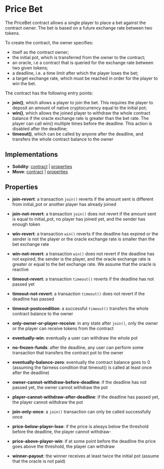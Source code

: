 # Price Bet

The PriceBet contract allows a single player to place a bet against the contract owner. The bet is based on a future exchange rate between two tokens. 

To create the contract, the owner specifies:
- itself as the contract owner;
- the initial pot, which is transferred from the owner to the contract;
- an oracle, i.e a contract that is queried for the exchange rate between two given tokens;
- a deadline, i.e. a time limit after which the player loses the bet;
- a target exchange rate, which must be reached in order for the player to win the bet.

The contract has the following entry points:
- **join()**, which allows a player to join the bet. This requires the player to deposit an amount of native cryptocurrency equal to the initial pot;
- **win()**, which allows the joined player to withdraw the whole contract balance if the oracle exchange rate is greater than the bet rate. The player can call win() multiple times before the deadline. This action is disabled after the deadline;
- **timeout()**, which can be called by anyone after the deadline, and transfers the whole contract balance to the owner

## Implementations

- **Solidity**: [contract](certora/Pricebet.sol) | [properties](certora/)
- **Move**: [contract](move/sources/pricebet.move) | [properties](move/specs)

## Properties

- **join-revert**: 	a transaction `join()` reverts if the amount sent is different from initial_pot or another player has already joined

- **join-not-revert**:	a transaction `join()` does not revert if the amount sent is equal to initial_pot, no player has joined yet, and the sender has enough token

- <a name="win-revert">**win-revert**</a>:	a transaction `win()` reverts if the deadline has expired or the sender is not the player or the oracle exchange rate is smaller than the bet exchange rate

- **win-not-revert**:	a transaction `win()` does not revert if the deadline has not expired, the sender is the player, and the oracle exchange rate is greater or equal to the bet exchange rate. We assume that the oracle is reactive

- **timeout-revert**:	a transaction `timeout()` reverts if the deadline has not passed yet

- <a name="timeout-not-revert">**timeout-not-revert**</a>:	a transaction `timeout()` does not revert if the deadline has passed

- **timeout-postcondition**:	a successful `timeout()` transfers the whole contract balance to the owner

- **only-owner-or-player-receive**:	in any state after `join()`, only the owner or the player can receive tokens from the contract

- **eventually-win**:	eventually a user can withdraw the whole pot

- **no-frozen-funds**:	after the deadline, any user can perform some transaction that transfers the contract pot to the owner

- <a name="eventually-balance-zero">**eventually-balance-zero**</a>:	eventually the contract balance goes to 0 (assuming the fairness condition that timeout() is called at least once after the deadline)

- **owner-cannot-withdraw-before-deadline**:	if the deadline has not passed yet, the owner cannot withdraw the pot

- **player-cannot-withdraw-after-deadline**: if the deadline has passed yet, the player cannot withdraw the pot

- **join-only-once**: a `join()` transaction can only be called successfully once

- **price-below-player-lose**: if the price is always below the threshold before the deadline, the player cannot withdraw- 

- **price-above-player-win**:	if at some point before the deadline the price goes above the threshold, the player can withdraw

- **winner-payout**: the winner receives at least twice the initial pot (assume that the oracle is not paid)
